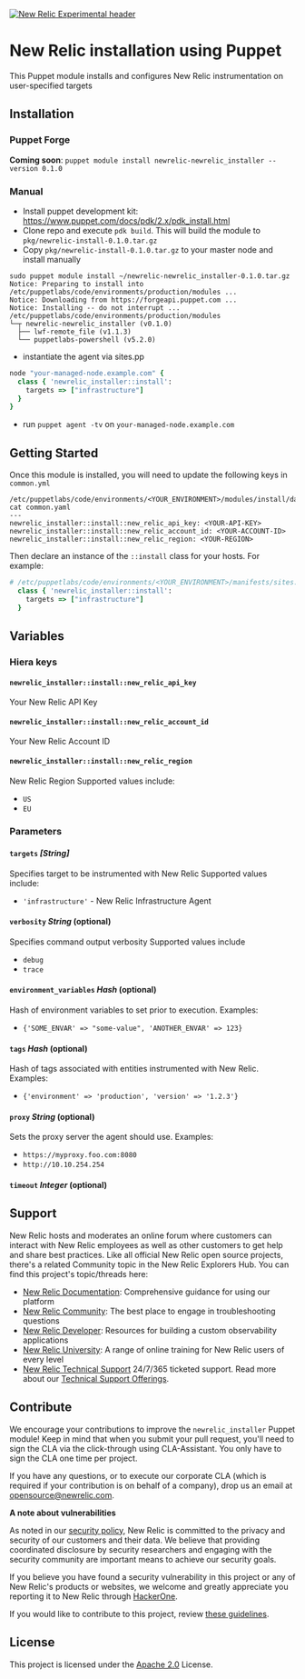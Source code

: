 [![New Relic Experimental header](https://github.com/newrelic/opensource-website/raw/main/src/images/categories/Experimental.png)](https://opensource.newrelic.com/oss-category/#new-relic-experimental)
# New Relic installation using Puppet
This Puppet module installs and configures New Relic instrumentation on user-specified targets 

## Installation
### Puppet Forge
**Coming soon**: `puppet module install newrelic-newrelic_installer --version 0.1.0`

### Manual
* Install puppet development kit: https://www.puppet.com/docs/pdk/2.x/pdk_install.html 
* Clone repo and execute `pdk build`.  This will build the module to `pkg/newrelic-install-0.1.0.tar.gz`
* Copy `pkg/newrelic-install-0.1.0.tar.gz` to your master node and install manually
```shell
sudo puppet module install ~/newrelic-newrelic_installer-0.1.0.tar.gz
Notice: Preparing to install into /etc/puppetlabs/code/environments/production/modules ...
Notice: Downloading from https://forgeapi.puppet.com ...
Notice: Installing -- do not interrupt ...
/etc/puppetlabs/code/environments/production/modules
└─┬ newrelic-newrelic_installer (v0.1.0)
  ├── lwf-remote_file (v1.1.3)
  └── puppetlabs-powershell (v5.2.0)
```

* instantiate the agent via sites.pp
```ruby
node "your-managed-node.example.com" {
  class { 'newrelic_installer::install':
    targets => ["infrastructure"]
  }
}
```

* run `puppet agent -tv` on `your-managed-node.example.com`

## Getting Started 
Once this module is installed, you will need to update the following keys in `common.yml`
```shell
/etc/puppetlabs/code/environments/<YOUR_ENVIRONMENT>/modules/install/data$ cat common.yaml 
---
newrelic_installer::install::new_relic_api_key: <YOUR-API-KEY>
newrelic_installer::install::new_relic_account_id: <YOUR-ACCOUNT-ID>
newrelic_installer::install::new_relic_region: <YOUR-REGION>
```

Then declare an instance of the `::install` class for your hosts.  For example:
```ruby
# /etc/puppetlabs/code/environments/<YOUR_ENVIRONMENT>/manifests/sites.pp
  class { 'newrelic_installer::install':
    targets => ["infrastructure"]
  }
```

## Variables
### Hiera keys
#### `newrelic_installer::install::new_relic_api_key` 
Your New Relic API Key
#### `newrelic_installer::install::new_relic_account_id` 
Your New Relic Account ID
#### `newrelic_installer::install::new_relic_region` 
New Relic Region
Supported values include:
* `US`
* `EU`


### Parameters
#### `targets` _[String]_          
Specifies target to be instrumented with New Relic 
Supported values include:
* `'infrastructure'` - New Relic Infrastructure Agent

#### `verbosity` _String_ (optional)
Specifies command output verbosity
Supported values include
* `debug`
* `trace`
#### `environment_variables` _Hash_ (optional)
Hash of environment variables to set prior to execution.  Examples:
* `{'SOME_ENVAR' => "some-value", 'ANOTHER_ENVAR' => 123}`
#### `tags` _Hash_ (optional)
Hash of tags associated with entities instrumented with New Relic.  Examples:
* `{'environment' => 'production', 'version' => '1.2.3'}`
#### `proxy` _String_ (optional)
Sets the proxy server the agent should use. Examples:
* `https://myproxy.foo.com:8080`
* `http://10.10.254.254`
#### `timeout` _Integer_ (optional)

## Support
New Relic hosts and moderates an online forum where customers can interact with
New Relic employees as well as other customers to get help and share best
practices. Like all official New Relic open source projects, there's a related
Community topic in the New Relic Explorers Hub. You can find this project's
topic/threads here:

* [New Relic Documentation](https://docs.newrelic.com): Comprehensive guidance for using our platform
* [New Relic Community](https://discuss.newrelic.com/c/support-products-agents/new-relic-infrastructure): The best place to engage in troubleshooting questions
* [New Relic Developer](https://developer.newrelic.com/): Resources for building a custom observability applications
* [New Relic University](https://learn.newrelic.com/): A range of online training for New Relic users of every level
* [New Relic Technical Support](https://support.newrelic.com/) 24/7/365 ticketed support. Read more about our [Technical Support Offerings](https://docs.newrelic.com/docs/licenses/license-information/general-usage-licenses/support-plan).

## Contribute

We encourage your contributions to improve the `newrelic_installer` Puppet module! Keep in mind that when you submit your pull request, you'll need to sign the CLA via the click-through using CLA-Assistant. You only have to sign the CLA one time per project.


If you have any questions, or to execute our corporate CLA (which is required if your contribution is on behalf of a company), drop us an email at opensource@newrelic.com.

**A note about vulnerabilities**

As noted in our [security policy](../../security/policy), New Relic is committed to the privacy and security of our customers and their data. We believe that providing coordinated disclosure by security researchers and engaging with the security community are important means to achieve our security goals.

If you believe you have found a security vulnerability in this project or any of New Relic's products or websites, we welcome and greatly appreciate you reporting it to New Relic through [HackerOne](https://hackerone.com/newrelic).

If you would like to contribute to this project, review [these guidelines](./CONTRIBUTING.md).

## License
This project is licensed under the [Apache 2.0](http://apache.org/licenses/LICENSE-2.0.txt) License.
